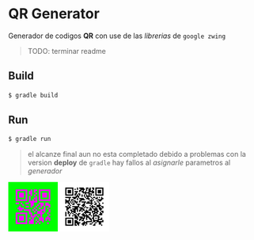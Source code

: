 # QR Generator 
Generador de codigos **QR** con use de las *librerias* de `google zwing`


> TODO: terminar readme

## Build 

```bash
$ gradle build
```
## Run

```bash
$ gradle run 
```

> el alcanze final aun no esta completado debido a problemas con la version **deploy** de `gradle` hay fallos al *asignarle* parametros al *generador*

<img width="100"  heigth="100" style="display:inline-block" src="https://github.com/theboshy/QrCode_zwing/blob/master/galerie/QRc.png"></img>
<img width="100"  heigth="100" src="https://github.com/theboshy/QrCode_zwing/blob/master/galerie/qrCode.png"></img>
